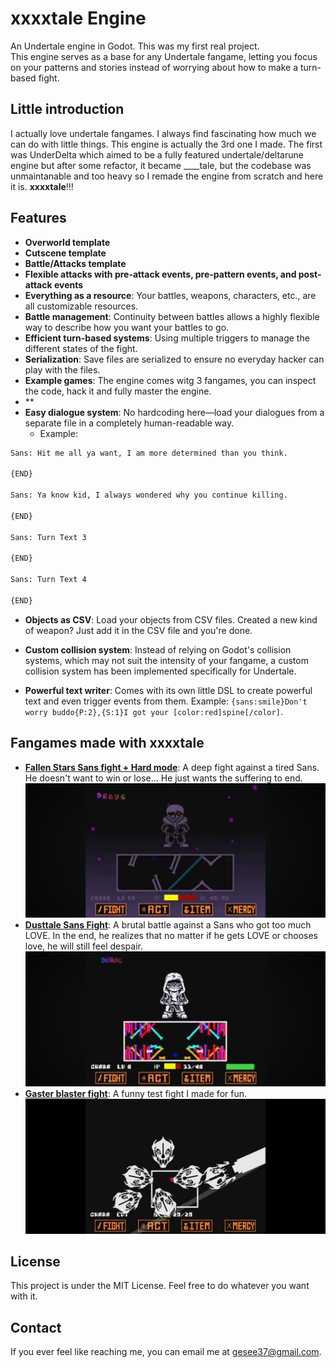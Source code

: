 # xxxxtale Engine

An Undertale engine in Godot. This was my first real project.  
This engine serves as a base for any Undertale fangame, letting you focus on your patterns and stories instead of worrying about how to make a turn-based fight.

## Little introduction

I actually love undertale fangames. I always find fascinating how much we can do with little things.
This engine is actually the 3rd one I made.
The first was UnderDelta which aimed to be a fully featured undertale/deltarune engine but after some refactor, it became ____tale, but the codebase was unmaintanable and too heavy so I remade the engine from scratch and here it is.
**xxxxtale**!!!

## Features

- **Overworld template**
- **Cutscene template**
- **Battle/Attacks template**
- **Flexible attacks with pre-attack events, pre-pattern events, and post-attack events**
- **Everything as a resource**: Your battles, weapons, characters, etc., are all customizable resources.
- **Battle management**: Continuity between battles allows a highly flexible way to describe how you want your battles to go.
- **Efficient turn-based systems**: Using multiple triggers to manage the different states of the fight.
- **Serialization**: Save files are serialized to ensure no everyday hacker can play with the files.
- **Example games**: The engine comes witg 3 fangames, you can inspect the code, hack it and fully master the engine.
- **
- **Easy dialogue system**: No hardcoding here—load your dialogues from a separate file in a completely human-readable way.
   * Example: 
```txt
Sans: Hit me all ya want, I am more determined than you think.

{END}

Sans: Ya know kid, I always wondered why you continue killing.

{END}

Sans: Turn Text 3

{END}

Sans: Turn Text 4

{END}
```
- **Objects as CSV**: Load your objects from CSV files. Created a new kind of weapon? Just add it in the CSV file and you're done.

- **Custom collision system**: Instead of relying on Godot's collision systems, which may not suit the intensity of your fangame, a custom collision system has been implemented specifically for Undertale.

- **Powerful text writer**: Comes with its own little DSL to create powerful text and even trigger events from them. Example: `{sans:smile}Don't worry buddo{P:2},{S:1}I got your [color:red]spine[/color]`.

## Fangames made with xxxxtale

- **[Fallen Stars Sans fight + Hard mode](https://youtu.be/tv8iYBQ3W-g?si=_I3WD6hH8E8Rq6Gn)**: A deep fight against a tired Sans. He doesn't want to win or lose... He just wants the suffering to end.![Fallen stars](https://github.com/Gesee-y/xxxxtale-engine/blob/main/Github/Screenshot_20250924_083010_YouTube.jpg)
- **[Dusttale Sans Fight](https://youtu.be/6e9UGBO0o40?si=GjAImG_nfify46gk)**: A brutal battle against a Sans who got too much LOVE. In the end, he realizes that no matter if he gets LOVE or chooses love, he will still feel despair.![Dusttale](https://github.com/Gesee-y/xxxxtale-engine/blob/main/Github/Screenshot_20250924_083351_YouTube.jpg)
- **[Gaster blaster fight]()**: A funny test fight I made for fun.![GB FIGHT!](https://github.com/Gesee-y/xxxxtale-engine/blob/main/Github/Screenshot_20250924_083559_VLC.jpg)

## License

This project is under the MIT License. Feel free to do whatever you want with it.

## Contact

If you ever feel like reaching me, you can email me at gesee37@gmail.com. 
